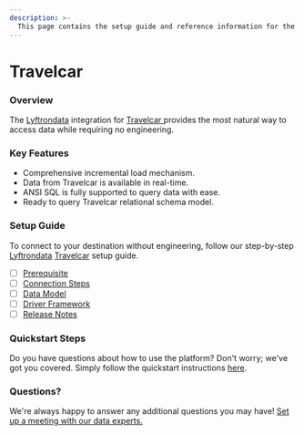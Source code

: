 ```yaml
---
description: >-
  This page contains the setup guide and reference information for the Travelcar source connector.
---
```


# Travelcar

### Overview

The [Lyftrondata](https://www.lyftrondata.com/) integration for [Travelcar](https://www.lyftrondata.com/integration/travelcar/)[ ](https://www.lyftrondata.com/integration/travelcar/)provides the most natural way to access data while requiring no engineering.

### Key Features

* Comprehensive incremental load mechanism.
* Data from Travelcar is available in real-time.&#x20;
* ANSI SQL is fully supported to query data with ease.
* Ready to query Travelcar relational schema model.

### Setup Guide

To connect to your destination without engineering, follow our step-by-step [Lyftrondata](https://www.lyftrondata.com/)  [Travelcar](https://www.lyftrondata.com/integration/travelcar/) setup guide.

* [ ] [Prerequisite](../../marketing-analytics/travelcar/prerequisite.md)
* [ ] [Connection Steps](../../marketing-analytics/travelcar/connection-steps.md)
* [ ] [Data Model](../../marketing-analytics/travelcar/data-model/)
* [ ] [Driver Framework](../../marketing-analytics/travelcar/driver-framework/)
* [ ] [Release Notes](../../marketing-analytics/travelcar/release-notes.md)

### Quickstart Steps

Do you have questions about how to use the platform? Don't worry; we've got you covered. Simply follow the quickstart instructions [here](../../../quickstart-steps.md).

### Questions? <a href="#questions" id="questions"></a>

We're always happy to answer any additional questions you may have! [Set up a meeting with our data experts.](https://www.lyftrondata.com/book-a-meeting/)

